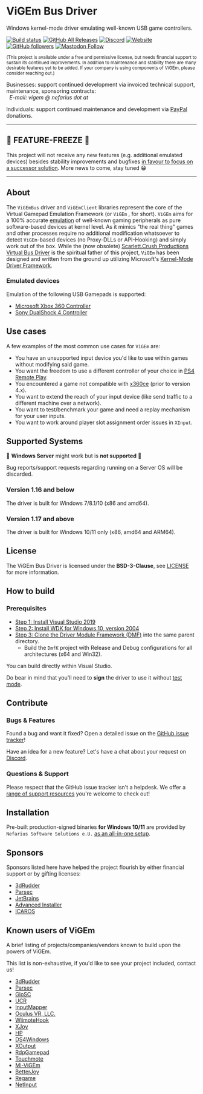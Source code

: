 # ViGEm Bus Driver

Windows kernel-mode driver emulating well-known USB game controllers.

[![Build status](https://ci.appveyor.com/api/projects/status/rv74ufluwib52dq2?svg=true)](https://ci.appveyor.com/project/nefarius/vigembus) [![GitHub All Releases](https://img.shields.io/github/downloads/ViGEm/ViGEmBus/total)](https://somsubhra.github.io/github-release-stats/?username=ViGEm&repository=ViGEmBus) [![Discord](https://img.shields.io/discord/346756263763378176.svg)](https://discord.vigem.org) [![Website](https://img.shields.io/website-up-down-green-red/https/vigem.org.svg?label=ViGEm.org)](https://vigem.org/) [![GitHub followers](https://img.shields.io/github/followers/nefarius.svg?style=social&label=Follow)](https://github.com/nefarius) [![Mastodon Follow](https://img.shields.io/mastodon/follow/109321120351128938?domain=https%3A%2F%2Ffosstodon.org%2F&style=social)](https://fosstodon.org/@Nefarius)

<sub>(This project is available under a free and permissive license, but needs financial support to sustain its continued improvements. In addition to maintenance and stability there are many desirable features yet to be added. If your company is using components of ViGEm, please consider reaching out.)</sub>

Businesses: support continued development via invoiced technical support, maintenance, sponsoring contracts:
<br>&nbsp;&nbsp;_E-mail: vigem @ nefarius dot at_

Individuals: support continued maintenance and development via [PayPal](https://paypal.me/NefariusMaximus) donations.

----

## 🚨 FEATURE-FREEZE 🚨

This project will not receive any new features (e.g. additional emulated devices) besides stability improvements and bugfixes [in favour to focus on a successor solution](https://github.com/ViGEm/ViGEmBus/issues/139). More news to come, stay tuned 😁

---

## About

The `ViGEmBus` driver and `ViGEmClient` libraries represent the core of the Virtual Gamepad Emulation Framework (or `ViGEm` , for short). `ViGEm` aims for a 100% accurate [emulation](<https://en.wikipedia.org/wiki/Emulator>) of well-known gaming peripherals as pure software-based devices at kernel level. As it mimics "the real thing" games and other processes require no additional modification whatsoever to detect `ViGEm`-based devices (no Proxy-DLLs or API-Hooking) and simply work out of the box. While the (now obsolete) [Scarlett.Crush Productions Virtual Bus Driver](<https://github.com/nefarius/ScpVBus>) is the spiritual father of this project, `ViGEm` has been designed and written from the ground up utilizing Microsoft's [Kernel-Mode Driver Framework](https://en.wikipedia.org/wiki/Kernel-Mode_Driver_Framework).

### Emulated devices

Emulation of the following USB Gamepads is supported:

- [Microsoft Xbox 360 Controller](https://en.wikipedia.org/wiki/Xbox_360_controller)
- [Sony DualShock 4 Controller](https://en.wikipedia.org/wiki/DualShock#DualShock_4)

## Use cases

A few examples of the most common use cases for `ViGEm` are:

- You have an unsupported input device you'd like to use within games without modifying said game.
- You want the freedom to use a different controller of your choice in [PS4 Remote Play](<https://remoteplay.dl.playstation.net/remoteplay/>).
- You encountered a game not compatible with [x360ce](<https://www.x360ce.com/>) (prior to version 4.x).
- You want to extend the reach of your input device (like send traffic to a different machine over a network).
- You want to test/benchmark your game and need a replay mechanism for your user inputs.
- You want to work around player slot assignment order issues in `XInput`.

## Supported Systems

🛑 **Windows Server** might work but is **not supported** 🛑

Bug reports/support requests regarding running on a Server OS will be discarded.

### Version 1.16 and below

The driver is built for Windows 7/8.1/10 (x86 and amd64).

### Version 1.17 and above

The driver is built for Windows 10/11 only (x86, amd64 and ARM64).

## License

The ViGEm Bus Driver is licensed under the **BSD-3-Clause**, see [LICENSE](./LICENSE.md) for more information.

## How to build

### Prerequisites

- [Step 1: Install Visual Studio 2019](https://docs.microsoft.com/en-us/windows-hardware/drivers/other-wdk-downloads#step-1-install-visual-studio)
- [Step 2: Install WDK for Windows 10, version 2004](https://docs.microsoft.com/en-us/windows-hardware/drivers/other-wdk-downloads#step-2-install-the-wdk)
- [Step 3: Clone the Driver Module Framework (DMF)](https://github.com/microsoft/DMF) into the same parent directory.
  - Build the `DmfK` project with Release and Debug configurations for all architectures (x64 and Win32).

You can build directly within Visual Studio.

Do bear in mind that you'll need to **sign** the driver to use it without [test mode](https://docs.microsoft.com/en-us/windows-hardware/drivers/install/the-testsigning-boot-configuration-option#enable-or-disable-use-of-test-signed-code).

## Contribute

### Bugs & Features

Found a bug and want it fixed? Open a detailed issue on the [GitHub issue tracker](../../issues)!

Have an idea for a new feature? Let's have a chat about your request on [Discord](https://discord.vigem.org).

### Questions & Support

Please respect that the GitHub issue tracker isn't a helpdesk. We offer a [range of support resources](https://vigem.org/Community-Support/) you're welcome to check out!

## Installation

Pre-built production-signed binaries **for Windows 10/11** are provided by `Nefarius Software Solutions e.U.` [as an all-in-one setup](../../releases/latest).

## Sponsors

Sponsors listed here have helped the project flourish by either financial support or by gifting licenses:

- [3dRudder](https://www.3drudder.com/)
- [Parsec](https://parsec.app/)
- [JetBrains](https://www.jetbrains.com/resharper/)
- [Advanced Installer](https://www.advancedinstaller.com/)
- [ICAROS](https://www.icaros.com/)

## Known users of ViGEm

A brief listing of projects/companies/vendors known to build upon the powers of ViGEm.

This list is non-exhaustive, if you'd like to see your project included, contact us!

- [3dRudder](https://www.3drudder.com/)
- [Parsec](https://parsec.app/)
- [GloSC](https://github.com/Alia5/GloSC)
- [UCR](https://github.com/Snoothy/UCR)
- [InputMapper](https://inputmapper.com/)
- [Oculus VR, LLC.](https://www.oculus.com/)
- [WiimoteHook](https://forum.cemu.info/showthread.php/140-WiimoteHook-Nintendo-Wii-Remote-with-Motion-Rumble-and-Nunchuk-support)
- [XJoy](https://github.com/sam0x17/XJoy)
- [HP](https://www8.hp.com/us/en/gaming/omen.html)
- [DS4Windows](https://ryochan7.github.io/ds4windows-site/)
- [XOutput](https://github.com/csutorasa/XOutput)
- [RdpGamepad](https://github.com/microsoft/RdpGamepad)
- [Touchmote](https://github.com/Ryochan7/Touchmote/tree/ryochan7)
- [Mi-ViGEm](https://github.com/grayver/mi-vigem)
- [BetterJoy](https://github.com/Davidobot/BetterJoy)
- [Regame](https://github.com/ksyun-kenc/liuguang)
- [NetInput](https://github.com/usertoroot/NetInput)
